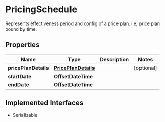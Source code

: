 

# PricingSchedule

Represents effectiveness period and config of a price plan. i.e, price plan bound by time.

## Properties

| Name | Type | Description | Notes |
|------------ | ------------- | ------------- | -------------|
|**pricePlanDetails** | [**PricePlanDetails**](PricePlanDetails.md) |  |  [optional] |
|**startDate** | **OffsetDateTime** |  |  |
|**endDate** | **OffsetDateTime** |  |  |


## Implemented Interfaces

* Serializable


